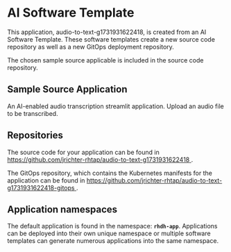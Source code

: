 # AI Software Template

This application, audio-to-text-g1731931622418, is created from an AI Software Template. These software templates create a new source code repository as well as a new GitOps deployment repository.

The chosen sample source applicable is included in the source code repository.

## Sample Source Application

An AI-enabled audio transcription streamlit application. Upload an audio file to be transcribed.

## Repositories

The source code for your application can be found in [https://github.com/jrichter-rhtap/audio-to-text-g1731931622418 ](https://github.com/jrichter-rhtap/audio-to-text-g1731931622418 ).
 
The GitOps repository, which contains the Kubernetes manifests for the application can be found in 
[https://github.com/jrichter-rhtap/audio-to-text-g1731931622418-gitops ](https://github.com/jrichter-rhtap/audio-to-text-g1731931622418-gitops ). 

## Application namespaces 

The default application is found in the namespace: **`rhdh-app`**. Applications can be deployed into their own unique namespace or multiple software templates can generate numerous applications into the same namespace.